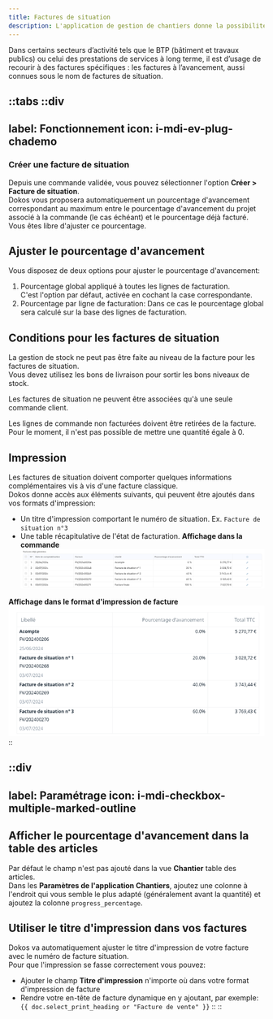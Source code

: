 ```yaml
---
title: Factures de situation
description: L'application de gestion de chantiers donne la possibilité de créer des factures de situation ou factures d'avancement
---
```


Dans certains secteurs d’activité tels que le BTP (bâtiment et travaux publics) ou celui des prestations de services à long terme, il est d’usage de recourir à des factures spécifiques : les factures à l’avancement, aussi connues sous le nom de factures de situation. 

::tabs
  ::div
  ---
  label: Fonctionnement
  icon: i-mdi-ev-plug-chademo
  ---

  ### Créer une facture de situation

  Depuis une commande validée, vous pouvez sélectionner l'option **Créer > Facture de situation**.  
  Dokos vous proposera automatiquement un pourcentage d'avancement correspondant au maximum entre le pourcentage d'avancement du projet associé à la commande (le cas échéant) et le pourcentage déjà facturé.  
  Vous êtes libre d'ajuster ce pourcentage.  

  ## Ajuster le pourcentage d'avancement

  Vous disposez de deux options pour ajuster le pourcentage d'avancement:
  1. Pourcentage global appliqué à toutes les lignes de facturation.  
     C'est l'option par défaut, activée en cochant la case correspondante.  
  2. Pourcentage par ligne de facturation: Dans ce cas le pourcentage global sera calculé sur la base des lignes de facturation.


  ## Conditions pour les factures de situation

  La gestion de stock ne peut pas être faite au niveau de la facture pour les factures de situation.  
  Vous devez utilisez les bons de livraison pour sortir les bons niveaux de stock.  

  Les factures de situation ne peuvent être associées qu'à une seule commande client.  

  Les lignes de commande non facturées doivent être retirées de la facture. Pour le moment, il n'est pas possible de mettre une quantité égale à 0.

  ## Impression

  Les factures de situation doivent comporter quelques informations complémentaires vis à vis d'une facture classique.  
  Dokos donne accès aux éléments suivants, qui peuvent être ajoutés dans vos formats d'impression:

  - Un titre d'impression comportant le numéro de situation. Ex. `Facture de situation n°3`
  - Une table récapitulative de l'état de facturation.
  **Affichage dans la commande**
  ![Récapitulatif de facturation](/content/chantiers/recapitulatif-facturation.png)

  **Affichage dans le format d'impression de facture**
  ![Situation de facturation](/content/chantiers/recap-impression-avancement.png)
  ::

  ::div
  ---
  label: Paramétrage
  icon: i-mdi-checkbox-multiple-marked-outline
  ---

  ## Afficher le pourcentage d'avancement dans la table des articles

  Par défaut le champ n'est pas ajouté dans la vue **Chantier** table des articles.  
  Dans les **Paramètres de l'application Chantiers**, ajoutez une colonne à l'endroit qui vous semble le plus adapté (généralement avant la quantité) et ajoutez la colonne `progress_percentage`.  

  ## Utiliser le titre d'impression dans vos factures

  Dokos va automatiquement ajuster le titre d'impression de votre facture avec le numéro de facture situation.  
  Pour que l'impression se fasse correctement vous pouvez:
  - Ajouter le champ **Titre d'impression** n'importe où dans votre format d'impression de facture
  - Rendre votre en-tête de facture dynamique en y ajoutant, par exemple: `{{ doc.select_print_heading or "Facture de vente" }}`
  ::
::